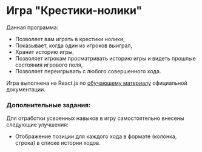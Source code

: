 # Игра "Крестики-нолики"

Данная программа:

+ Позволяет вам играть в крестики нолики,
+ Показывает, когда один из игроков выиграл,
+ Хранит историю игры,
+ Позволяет игрокам просматривать историю игры и видеть прошлые состояния игрового поля,
+ Позволяет переигрывать с любого совершенного хода.

Игра выполнена на React.js по [обучающему материалу](https://ru.reactjs.org/tutorial/tutorial.html#what-are-we-building) официальной документации.


### Дополнительные задания:

Для отработки усвоенных навыков в игру самостоятельно внесены следующие улучшения:

+ Отображение позиции для каждого хода в формате (колонка, строка) в списке истории ходов.

[//]: # (Выделите выбранный элемент в списке ходов.)

[//]: # (Перепишите Board, используя вложенные циклы для создания клеток, вместо их жёсткого кодирования.)

[//]: # (Добавьте переключатель, который позволит вам сортировать ходы по возрастанию или по убыванию.)

[//]: # (Когда кто-то выигрывает, подсветите три клетки, которые привели к победе.)

[//]: # (Когда победителя нет, покажите сообщение о том, что игра окончилась вничью.)
